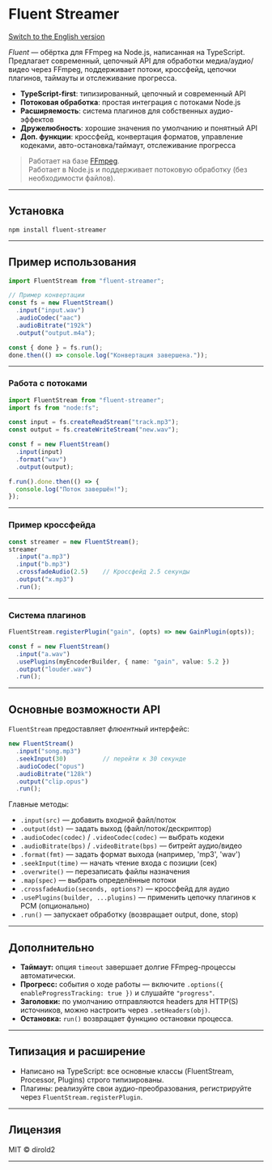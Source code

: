 # Fluent Streamer

[Switch to the English version](../../README.md)

_Fluent_ — обёртка для FFmpeg на Node.js, написанная на TypeScript.  
Предлагает современный, цепочный API для обработки медиа/аудио/видео через FFmpeg, поддерживает потоки, кроссфейд, цепочки плагинов, таймауты и отслеживание прогресса.

- **TypeScript-first**: типизированный, цепочный и современный API
- **Потоковая обработка**: простая интеграция с потоками Node.js
- **Расширяемость**: система плагинов для собственных аудио-эффектов
- **Дружелюбность**: хорошие значения по умолчанию и понятный API
- **Доп. функции**: кроссфейд, конвертация форматов, управление кодеками, авто-остановка/таймаут, отслеживание прогресса

> Работает на базе [FFmpeg](https://ffmpeg.org/).  
> Работает в Node.js и поддерживает потоковую обработку (без необходимости файлов).

---

## Установка

```
npm install fluent-streamer
```

---

## Пример использования

```ts
import FluentStream from "fluent-streamer";

// Пример конвертации
const fs = new FluentStream()
  .input("input.wav")
  .audioCodec("aac")
  .audioBitrate("192k")
  .output("output.m4a");

const { done } = fs.run();
done.then(() => console.log("Конвертация завершена."));
```

---

### Работа с потоками

```ts
import FluentStream from "fluent-streamer";
import fs from "node:fs";

const input = fs.createReadStream("track.mp3");
const output = fs.createWriteStream("new.wav");

const f = new FluentStream()
  .input(input)
  .format("wav")
  .output(output);

f.run().done.then(() => {
  console.log("Поток завершён!");
});
```

---

### Пример кроссфейда

```ts
const streamer = new FluentStream();
streamer
  .input("a.mp3")
  .input("b.mp3")
  .crossfadeAudio(2.5)    // Кроссфейд 2.5 секунды
  .output("x.mp3")
  .run();
```

---

### Система плагинов

```ts
FluentStream.registerPlugin("gain", (opts) => new GainPlugin(opts));

const f = new FluentStream()
  .input("a.wav")
  .usePlugins(myEncoderBuilder, { name: "gain", value: 5.2 })
  .output("louder.wav")
  .run();
```

---

## Основные возможности API

`FluentStream` предоставляет _флюентный_ интерфейс:

```ts
new FluentStream()
  .input("song.mp3")
  .seekInput(30)          // перейти к 30 секунде
  .audioCodec("opus")
  .audioBitrate("128k")
  .output("clip.opus")
  .run();
```

Главные методы:
- `.input(src)` — добавить входной файл/поток
- `.output(dst)` — задать выход (файл/поток/дескриптор)
- `.audioCodec(codec)` / `.videoCodec(codec)` — выбрать кодеки
- `.audioBitrate(bps)` / `.videoBitrate(bps)` — битрейт аудио/видео
- `.format(fmt)` — задать формат выхода (например, 'mp3', 'wav')
- `.seekInput(time)` — начать чтение входа с позиции (сек)
- `.overwrite()` — перезаписать файлы назначения
- `.map(spec)` — выбрать определённые потоки
- `.crossfadeAudio(seconds, options?)` — кроссфейд для аудио
- `.usePlugins(builder, ...plugins)` — применить цепочку плагинов к PCM (опционально)
- `.run()` — запускает обработку (возвращает output, done, stop)

---

## Дополнительно

- **Таймаут:** опция `timeout` завершает долгие FFmpeg-процессы автоматически.
- **Прогресс:** события о ходе работы — включите `.options({ enableProgressTracking: true })` и слушайте `"progress"`.
- **Заголовки:** по умолчанию отправляются headers для HTTP(S) источников, можно настроить через `.setHeaders(obj)`.
- **Остановка:** `run()` возвращает функцию остановки процесса.

---

## Типизация и расширение

- Написано на TypeScript: все основные классы (FluentStream, Processor, Plugins) строго типизированы.
- Плагины: реализуйте свои аудио-преобразования, регистрируйте через `FluentStream.registerPlugin`.

---

## Лицензия

MIT © dirold2

---
